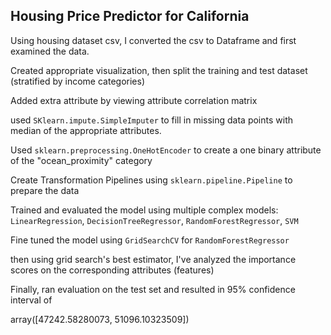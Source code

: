## Housing Price Predictor for California
Using housing dataset csv, I converted the csv to Dataframe and first examined the data.

Created appropriate visualization, then split the training and test dataset (stratified by income categories)

Added extra attribute by viewing attribute correlation matrix

used `SKlearn.impute.SimpleImputer` to fill in missing data points with median of the appropriate attributes.

Used `sklearn.preprocessing.OneHotEncoder` to create a one binary attribute of the "ocean_proximity" category

Create Transformation Pipelines using `sklearn.pipeline.Pipeline` to prepare the data

Trained and evaluated the model using multiple complex models: `LinearRegression`, `DecisionTreeRegressor`, `RandomForestRegressor`, `SVM`

Fine tuned the model using `GridSearchCV` for `RandomForestRegressor`

then using grid search's best estimator, I've analyzed the importance scores on the corresponding attributes (features)

Finally, ran evaluation on the test set and resulted in 95% confidence interval of 

array([47242.58280073, 51096.10323509])

